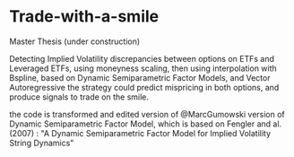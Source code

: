 # Trade-with-a-smile
Master Thesis (under construction) 


Detecting Implied Volatility discrepancies between options on ETFs and
Leveraged ETFs, using moneyness scaling, then using interpolation with Bspline,
based on Dynamic Semiparametric Factor Models, and Vector
Autoregressive the strategy could predict mispricing in both options, and
produce signals to trade on the smile.

the code is transformed and edited version of @MarcGumowski version of Dynamic Semiparametric Factor Model, which is based on 
Fengler and al. (2007) : "A Dynamic Semiparametric Factor Model for Implied Volatility String Dynamics" 
